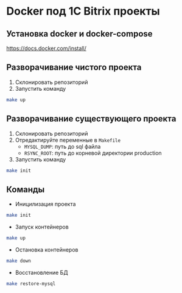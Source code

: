 # Docker под 1C Bitrix проекты

## Установка docker и docker-compose
https://docs.docker.com/install/

## Разворачивание чистого проекта 
1. Склонировать репозиторий
2. Запустить команду 
```bash
make up
```

## Разворачивание существующего проекта
1. Склонировать репозиторий
2. Отредактируйте переменные в `Makefile` 
    - `MYSQL_DUMP`: путь до sql файла
    - `RSYNC_ROOT`: путь до корневой директории production
4. Запустить команду
```bash
make init
```

## Команды
- Иницилизация проекта 
```bash
make init
```

- Запуск контейнеров 
```bash
make up
```

- Остановка контейнеров
```bash
make down
```

- Восстановление БД
```bash
make restore-mysql
```
